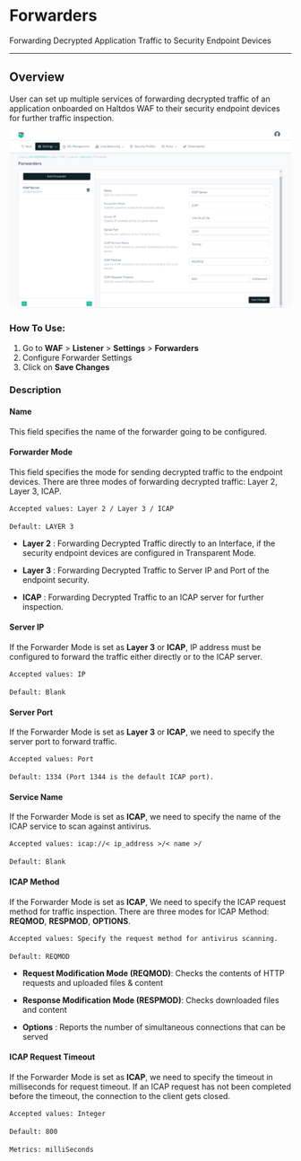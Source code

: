 # Forwarders

Forwarding Decrypted Application Traffic to Security Endpoint Devices

---

## Overview
User can set up multiple services of forwarding decrypted traffic of an application onboarded on Haltdos WAF to their security endpoint devices for further traffic inspection.

![Antivirus](/img/waf/v8/docs/forwarder.png)

### How To Use:
1. Go to **WAF** > **Listener** > **Settings** > **Forwarders**
2. Configure Forwarder Settings
3. Click on **Save Changes**

### Description

#### **Name**
This field specifies the name of the forwarder going to be configured.

#### **Forwarder Mode**
This field specifies the mode for sending decrypted traffic to the endpoint devices. There are three modes of forwarding decrypted traffic: Layer 2, Layer 3, ICAP.

    Accepted values: Layer 2 / Layer 3 / ICAP

    Default: LAYER 3

- **Layer 2** : Forwarding Decrypted Traffic directly to an Interface, if the security endpoint devices are configured in Transparent Mode.

- **Layer 3** : Forwarding Decrypted Traffic to Server IP and Port of the endpoint security.

- **ICAP** : Forwarding Decrypted Traffic to an ICAP server for further inspection.

#### **Server IP**
If the Forwarder Mode is set as **Layer 3** or **ICAP**, IP address must be configured to forward the traffic either directly or to the ICAP server.

    Accepted values: IP

    Default: Blank  

#### **Server Port**
If the Forwarder Mode is set as **Layer 3** or **ICAP**, we need to specify the server port to forward traffic.

    Accepted values: Port

    Default: 1334 (Port 1344 is the default ICAP port).

#### **Service Name**
If the Forwarder Mode is set as **ICAP**, we need to specify the name of the ICAP service to scan against antivirus.

    Accepted values: icap://< ip_address >/< name >/

    Default: Blank

#### **ICAP Method**
If the Forwarder Mode is set as **ICAP**, We need to specify the ICAP request method for traffic inspection. There are three modes for ICAP Method: **REQMOD**, **RESPMOD**, **OPTIONS**.

    Accepted values: Specify the request method for antivirus scanning.

    Default: REQMOD 

- **Request Modification Mode (REQMOD)**: Checks the contents of HTTP requests and uploaded files & content

- **Response Modification Mode (RESPMOD)**: Checks downloaded files and content

- **Options** : Reports the number of simultaneous connections that can be served

#### **ICAP Request Timeout**
If the Forwarder Mode is set as **ICAP**, we need to specify the timeout in milliseconds for request timeout. If an ICAP request has not been completed before the timeout, the connection to the client gets closed.

    Accepted values: Integer

    Default: 800  

    Metrics: milliSeconds